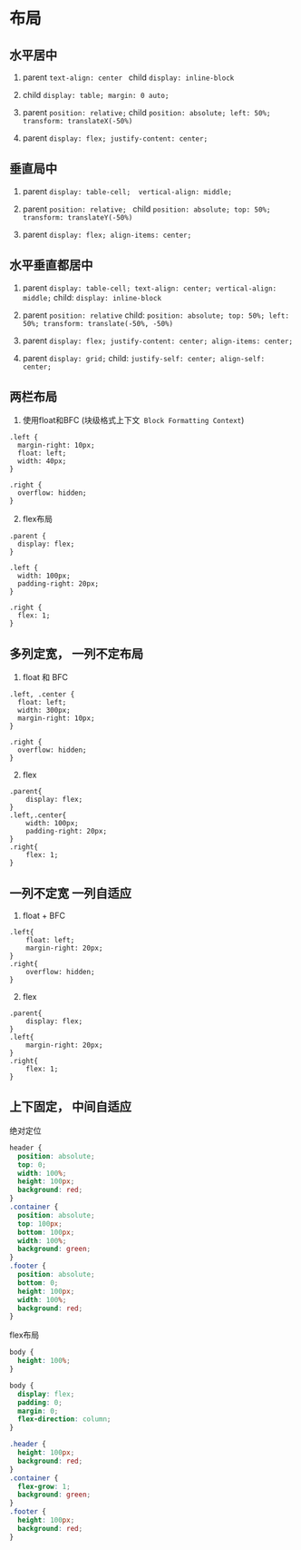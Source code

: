 # 布局

## 水平居中

1. parent `text-align: center ` child `display: inline-block`

2. child `display: table; margin: 0 auto;`

3. parent `position: relative;` child `position: absolute; left: 50%; transform: translateX(-50%)`

4. parent `display: flex; justify-content: center;`

## 垂直局中

1. parent `display: table-cell;  vertical-align: middle;`

2. parent `position: relative; ` child `position: absolute; top: 50%; transform: translateY(-50%)`

3. parent `display: flex; align-items: center;`

## 水平垂直都居中

1. parent `display: table-cell; text-align: center; vertical-align: middle;` child: `display: inline-block`

2. parent `position: relative` child: `position: absolute; top: 50%; left: 50%; transform: translate(-50%, -50%)`

3. parent `display: flex; justify-content: center; align-items: center;`

4. parent `display: grid;` child: `justify-self: center; align-self: center;`

## 两栏布局

1. 使用float和BFC (块级格式上下文` Block Formatting Context`)

```
.left {
  margin-right: 10px;
  float: left;
  width: 40px;
}

.right {
  overflow: hidden;
}
```

2. flex布局

```
.parent {
  display: flex;
}

.left {
  width: 100px;
  padding-right: 20px;
}

.right {
  flex: 1;
}
```

## 多列定宽， 一列不定布局

1. float 和 BFC

```
.left, .center {
  float: left;
  width: 300px;
  margin-right: 10px;
}

.right {
  overflow: hidden;
}

```

2. flex

```
.parent{
	display: flex;
}
.left,.center{
	width: 100px;
	padding-right: 20px;
}
.right{
	flex: 1;
}

```

## 一列不定宽 一列自适应

1. float + BFC

```
.left{
	float: left;
	margin-right: 20px;
}
.right{
	overflow: hidden;
}

```

2. flex

```
.parent{
	display: flex;
}
.left{
	margin-right: 20px;
}
.right{
	flex: 1;
}
```

## 上下固定， 中间自适应

绝对定位
```css
header {
  position: absolute;
  top: 0;
  width: 100%;
  height: 100px;
  background: red;
}
.container {
  position: absolute;
  top: 100px;
  bottom: 100px;
  width: 100%;
  background: green;
}
.footer {
  position: absolute;
  bottom: 0;
  height: 100px;
  width: 100%;
  background: red;
}
```

flex布局
```css
body {
  height: 100%;
}

body {
  display: flex;
  padding: 0;
  margin: 0;
  flex-direction: column;
}

.header {
  height: 100px;
  background: red;
}
.container {
  flex-grow: 1;
  background: green;
}
.footer {
  height: 100px;
  background: red;
}
```
